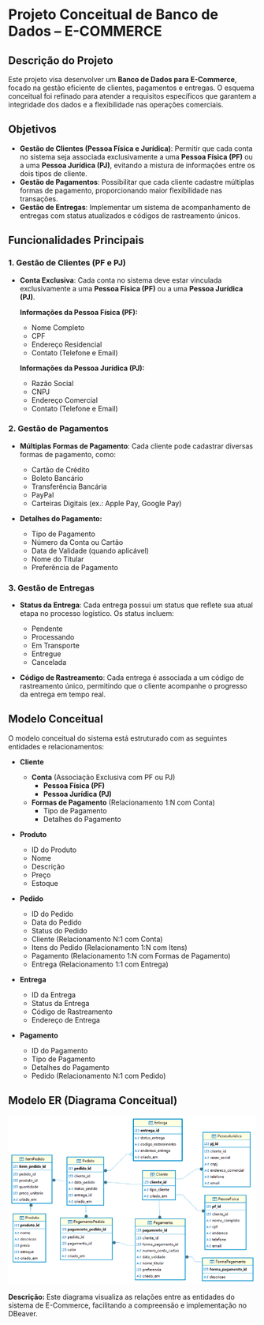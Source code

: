 # Projeto Conceitual de Banco de Dados – E-COMMERCE

## Descrição do Projeto

Este projeto visa desenvolver um **Banco de Dados para E-Commerce**, focado na gestão eficiente de clientes, pagamentos e entregas. O esquema conceitual foi refinado para atender a requisitos específicos que garantem a integridade dos dados e a flexibilidade nas operações comerciais.

## Objetivos

- **Gestão de Clientes (Pessoa Física e Jurídica)**: Permitir que cada conta no sistema seja associada exclusivamente a uma **Pessoa Física (PF)** ou a uma **Pessoa Jurídica (PJ)**, evitando a mistura de informações entre os dois tipos de cliente.
- **Gestão de Pagamentos**: Possibilitar que cada cliente cadastre múltiplas formas de pagamento, proporcionando maior flexibilidade nas transações.
- **Gestão de Entregas**: Implementar um sistema de acompanhamento de entregas com status atualizados e códigos de rastreamento únicos.

## Funcionalidades Principais

### 1. Gestão de Clientes (PF e PJ)

- **Conta Exclusiva**: Cada conta no sistema deve estar vinculada exclusivamente a uma **Pessoa Física (PF)** ou a uma **Pessoa Jurídica (PJ)**.
  
  **Informações da Pessoa Física (PF):**
  - Nome Completo
  - CPF
  - Endereço Residencial
  - Contato (Telefone e Email)

  **Informações da Pessoa Jurídica (PJ):**
  - Razão Social
  - CNPJ
  - Endereço Comercial
  - Contato (Telefone e Email)

### 2. Gestão de Pagamentos

- **Múltiplas Formas de Pagamento**: Cada cliente pode cadastrar diversas formas de pagamento, como:
  - Cartão de Crédito
  - Boleto Bancário
  - Transferência Bancária
  - PayPal
  - Carteiras Digitais (ex.: Apple Pay, Google Pay)

- **Detalhes do Pagamento:**
  - Tipo de Pagamento
  - Número da Conta ou Cartão
  - Data de Validade (quando aplicável)
  - Nome do Titular
  - Preferência de Pagamento

### 3. Gestão de Entregas

- **Status da Entrega**: Cada entrega possui um status que reflete sua atual etapa no processo logístico. Os status incluem:
  - Pendente
  - Processando
  - Em Transporte
  - Entregue
  - Cancelada

- **Código de Rastreamento**: Cada entrega é associada a um código de rastreamento único, permitindo que o cliente acompanhe o progresso da entrega em tempo real.

## Modelo Conceitual

O modelo conceitual do sistema está estruturado com as seguintes entidades e relacionamentos:

- **Cliente**
  - **Conta** (Associação Exclusiva com PF ou PJ)
    - **Pessoa Física (PF)**
    - **Pessoa Jurídica (PJ)**
  - **Formas de Pagamento** (Relacionamento 1:N com Conta)
    - Tipo de Pagamento
    - Detalhes do Pagamento

- **Produto**
  - ID do Produto
  - Nome
  - Descrição
  - Preço
  - Estoque

- **Pedido**
  - ID do Pedido
  - Data do Pedido
  - Status do Pedido
  - Cliente (Relacionamento N:1 com Conta)
  - Itens do Pedido (Relacionamento 1:N com Itens)
  - Pagamento (Relacionamento 1:N com Formas de Pagamento)
  - Entrega (Relacionamento 1:1 com Entrega)

- **Entrega**
  - ID da Entrega
  - Status da Entrega
  - Código de Rastreamento
  - Endereço de Entrega

- **Pagamento**
  - ID do Pagamento
  - Tipo de Pagamento
  - Detalhes do Pagamento
  - Pedido (Relacionamento N:1 com Pedido)
 
## Modelo ER (Diagrama Conceitual)

![Diagrama ER](projeto1dio.png)

**Descrição:** Este diagrama visualiza as relações entre as entidades do sistema de E-Commerce, facilitando a compreensão e implementação no DBeaver.

